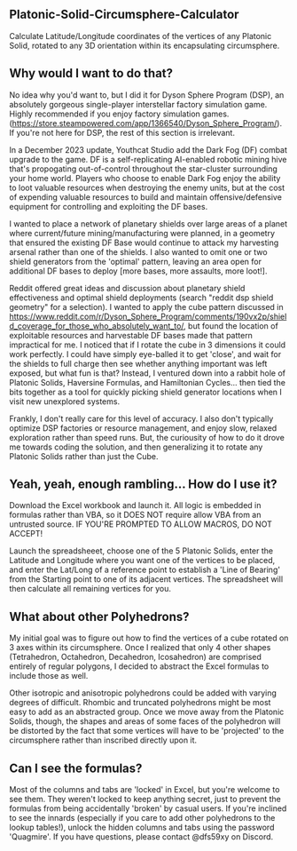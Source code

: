 ## Platonic-Solid-Circumsphere-Calculator
Calculate Latitude/Longitude coordinates of the vertices of any Platonic Solid, rotated to any 3D orientation within its encapsulating circumsphere.

## Why would I want to do that?
No idea why you'd want to, but I did it for Dyson Sphere Program (DSP), an absolutely gorgeous single-player interstellar factory simulation game.  Highly recommended if you enjoy factory simulation games.  (https://store.steampowered.com/app/1366540/Dyson_Sphere_Program/).  If you're not here for DSP, the rest of this section is irrelevant.

In a December 2023 update, Youthcat Studio add the Dark Fog (DF) combat upgrade to the game.  DF is a self-replicating AI-enabled robotic mining hive that's propogating out-of-control throughout the star-cluster surrounding your home world. Players who choose to enable Dark Fog enjoy the ability to loot valuable resources when destroying the enemy units, but at the cost of expending valuable resources to build and maintain offensive/defensive equipment for controlling and exploiting the DF bases.

I wanted to place a network of planetary shields over large areas of a planet where current/future mining/manufacturing were planned, in a geometry that ensured the existing DF Base would continue to attack my harvesting arsenal rather than one of the shields.  I also wanted to omit one or two shield generators from the 'optimal' pattern, leaving an area open for additional DF bases to deploy [more bases, more assaults, more loot!].

Reddit offered great ideas and discussion about planetary shield effectiveness and optimal shield deployments (search "reddit dsp shield geometry" for a selection). I wanted to apply the cube pattern discussed in  https://www.reddit.com/r/Dyson_Sphere_Program/comments/190vx2p/shield_coverage_for_those_who_absolutely_want_to/, but found the location of exploitable resources and harvestable DF bases made that pattern impractical for me.  I noticed that if I rotate the cube in 3 dimensions it could work perfectly.  I could have simply eye-balled it to get 'close', and wait for the shields to full charge then see whether anything important was left exposed, but what fun is that?  Instead, I ventured down into a rabbit hole of Platonic Solids, Haversine Formulas, and Hamiltonian Cycles... then tied the bits together as a tool for quickly picking shield generator locations when I visit new unexplored systems.

Frankly, I don't really care for this level of accuracy.  I also don't typically optimize DSP factories or resource management, and enjoy slow, relaxed exploration rather than speed runs.  But, the curiousity of how to do it drove me towards coding the solution, and then generalizing it to rotate any Platonic Solids rather than just the Cube.

## Yeah, yeah, enough rambling... How do I use it?
Download the Excel workbook and launch it.  All logic is embedded in formulas rather than VBA, so it DOES NOT require allow VBA from an untrusted source. IF YOU'RE PROMPTED TO ALLOW MACROS, DO NOT ACCEPT!

Launch the spreadsheeet, choose one of the 5 Platonic Solids, enter the Latitude and Longitude where you want one of the vertices to be placed, and enter the Lat/Long of a reference point to establish a 'Line of Bearing' from the Starting point to one of its adjacent vertices.  The spreadsheet will then calculate all remaining vertices for you.

## What about other Polyhedrons?
My initial goal was to figure out how to find the vertices of a cube rotated on 3 axes within its circumsphere.  Once I realized that only 4 other shapes (Tetrahedron, Octahedron, Decahedron, Icosahedron) are comprised entirely of regular polygons, I decided to abstract the Excel formulas to include those as well.

Other isotropic and anisotropic polyhedrons could be added with varying degrees of difficult.  Rhombic and truncated polyhedrons might be most easy to add as an abstracted group.  Once we move away from the Platonic Solids, though, the shapes and areas of some faces of the polyhedron will be distorted by the fact that some vertices will have to be 'projected' to the circumsphere rather than inscribed directly upon it.

## Can I see the formulas?
Most of the columns and tabs are 'locked' in Excel, but you're welcome to see them.  They weren't locked to keep anything secret, just to prevent the formulas from being accidentally 'broken' by casual users. If you're inclined to see the innards (especially if you care to add other polyhedrons to the lookup tables!), unlock the hidden columns and tabs using the password 'Quagmire'.  If you have questions, please contact @dfs59xy on Discord.

